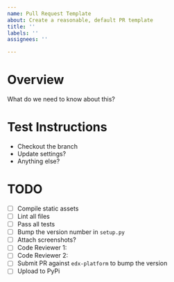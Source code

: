 ```yaml
---
name: Pull Request Template
about: Create a reasonable, default PR template
title: ''
labels: ''
assignees: ''

---
```


# Overview
What do we need to know about this?

# Test Instructions
- Checkout the branch
- Update settings?
- Anything else?

# TODO
- [ ] Compile static assets
- [ ] Lint all files
- [ ] Pass all tests
- [ ] Bump the version number in `setup.py`
- [ ] Attach screenshots?
- [ ] Code Reviewer 1:
- [ ] Code Reviewer 2:
- [ ] Submit PR against `edx-platform` to bump the version
- [ ] Upload to PyPi
